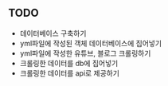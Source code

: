 ## TODO

- 데이터베이스 구축하기
- yml파일에 작성된 객체 데이터베이스에 집어넣기
- yml파일에 작성한 유튜브, 블로그 크롤링하기
- 크롤링한 데이터를 db에 집어넣기
- 크롤링한 데이터를 api로 제공하기
